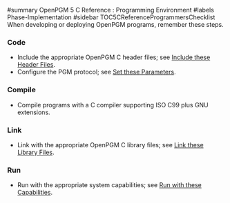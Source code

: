 ﻿#summary OpenPGM 5 C Reference : Programming Environment
#labels Phase-Implementation
#sidebar TOC5CReferenceProgrammersChecklist
When developing or deploying OpenPGM programs, remember these steps.

### Code ###
  * Include the appropriate OpenPGM C header files; see [Include these Header Files](OpenPgm5CReferenceIncludeTheseHeaderFiles.md).
  * Configure the PGM protocol; see [Set these Parameters](OpenPgm5CReferenceSetTheseParameters.md).


### Compile ###
  * Compile programs with a C compiler supporting ISO C99 plus GNU extensions.


### Link ###
  * Link with the appropriate OpenPGM C library files; see [Link these Library Files](OpenPgm5CReferenceLinkTheseLibraryFiles.md).


### Run ###
  * Run with the appropriate system capabilities; see [Run with these Capabilities](OpenPgmCReferenceRunWithTheseCapabilities.md).